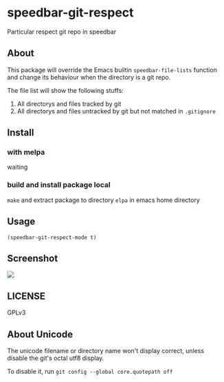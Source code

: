 # speedbar-git-respect
Particular respect git repo in speedbar

## About
This package will override the Emacs builtin `speedbar-file-lists` function and change its behaviour when the directory is a git repo.

The file list will show the following stuffs:
1. All directorys and files tracked by git
2. All directorys and files untracked by git but not matched in `.gitignore`

## Install

### with melpa
waiting

### build and install package local
`make` and extract package to directory `elpa` in emacs home directory

## Usage
``` elisp
(speedbar-git-respect-mode t)
```

## Screenshot
![](https://pbs.twimg.com/media/EJNJInXVAAAjYQ5?format=png&name=small)

## LICENSE
GPLv3

## About Unicode
The unicode filename or directory name won't display correct, unless disable the git's octal utf8 display.

To disable it, run `git config --global core.quotepath off`
